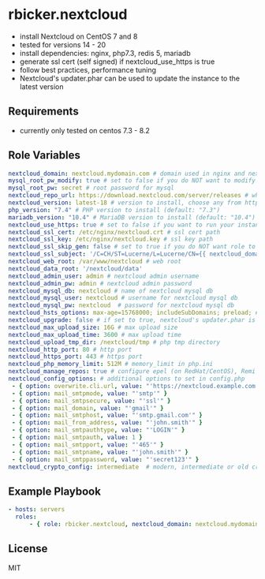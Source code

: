 rbicker.nextcloud
=================

* install Nextcloud on CentOS 7 and 8
* tested for versions 14 - 20
* install dependencies: nginx, php7.3, redis 5, mariadb
* generate ssl cert (self signed) if nextcloud\_use\_https is true
* follow best practices, performance tuning
* Nextcloud's updater.phar can be used to update the instance to the latest version

Requirements
------------

* currently only tested on centos 7.3 - 8.2

Role Variables
--------------

```yaml
nextcloud_domain: nextcloud.mydomain.com # domain used in nginx and nextcloud version (REQUIRED)
mysql_root_pw_modify: true # set to false if you do NOT want to modify the mysql root password
mysql_root_pw: secret # root password for mysql
nextcloud_repo_url: https://download.nextcloud.com/server/releases # where to get the nextcloud archive
nextcloud_version: latest-18 # version to install, choose any from https://download.nextcloud.com/server/releases/ without the file extension (default: latest)
php_version: "7.4" # PHP version to install (default: "7.3")
mariadb_version: "10.4" # MariaDB version to install (default: "10.4")
nextcloud_use_https: true # set to false if you want to run your instance behind a loadbalancer with ssl-termination
nextcloud_ssl_cert: /etc/nginx/nextcloud.crt # ssl cert path
nextcloud_ssl_key: /etc/nginx/nextcloud.key # ssl key path
nextcloud_ssl_skip_gen: false # set to true if you do NOT want role to handle ssl cert generation (then you must provide nextcloud_ssl_* configured files)
nextcloud_ssl_subject: '/C=CH/ST=Lucerne/L=Lucerne/CN={{ nextcloud_domain }}' # subject for self-signed ssl cert generation
nextcloud_web_root: /var/www/nextcloud # web root
nextcloud_data_root: '/nextcloud/data'
nextcloud_admin_user: admin # nextcloud admin username
nextcloud_admin_pw: admin # nextcloud admin password
nextcloud_mysql_db: nextcloud # name of nextcloud mysql db
nextcloud_mysql_user: nextcloud # username for nextcloud mysql db
nextcloud_mysql_pw: nextcloud  # password for nextcloud mysql db
nextcloud_hsts_options: max-age=15768000; includeSubDomains; preload; # if set, hsts will be enabled with the given options
nextcloud_upgrade: false # if set to true, nextcloud's updater.phar is run to upgrade nextcloud to the latest version
nextcloud_max_upload_size: 16G # max upload size
nextcloud_max_upload_time: 3600 # max upload time
nextcloud_upload_tmp_dir: /nextcloud/tmp # php tmp directory
nextcloud_http_port: 80 # http port
nextcloud_https_port: 443 # https port
nextcloud_php_memory_limit: 512M # memory_limit in php.ini
nextcloud_manage_repos: true # configure epel (on RedHat/CentOS), Remi and MariaDB yum repositories
nextcloud_config_options: # additional options to set in config.php
 - { option: overwrite.cli.url, value: "'https://nextcloud.example.com'" }
 - { option: mail_smtpmode, value: "'smtp'" }
 - { option: mail_smtpsecure, value: "'ssl'" }
 - { option: mail_domain, value: "'gmail'" }
 - { option: mail_smtphost, value: "'smtp.gmail.com'" }
 - { option: mail_from_address, value: "'john.smith'" }
 - { option: mail_smtpauthtype, value: "'LOGIN'" }
 - { option: mail_smtpauth, value: 1 }
 - { option: mail_smtpport, value: "'465'" }
 - { option: mail_smtpname, value: "'john.smith'" }
 - { option: mail_smtppassword, value: "'secret123'" }
nextcloud_crypto_config: intermediate  # modern, intermediate or old crypto config

```

Example Playbook
----------------

```yaml
- hosts: servers
  roles:
      - { role: rbicker.nextcloud, nextcloud_domain: nextcloud.mydomain.com }
```

License
-------

MIT
